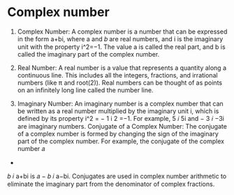 # Complex number

1. Complex Number: A complex number is a number that can be expressed in the form a+bi, where a and 𝑏 are real numbers, and i is the imaginary unit with the property i^2=−1. The value a is called the real part, and b is called the imaginary part of the complex number.

2. Real Number: A real number is a value that represents a quantity along a continuous line. This includes all the integers, fractions, and irrational numbers (like π and root(2)). Real numbers can be thought of as points on an infinitely long line called the number line.

3. Imaginary Number: An imaginary number is a complex number that can be written as a real number multiplied by the imaginary unit i, which is defined by its property i^2
=
−
1
i 
2
 =−1. For example, 
5
𝑖
5i and 
−
3
𝑖
−3i are imaginary numbers.
Conjugate of a Complex Number: The conjugate of a complex number is formed by changing the sign of the imaginary part of the complex number. For example, the conjugate of the complex number 
𝑎
+
𝑏
𝑖
a+bi is 
𝑎
−
𝑏
𝑖
a−bi. Conjugates are used in complex number arithmetic to eliminate the imaginary part from the denominator of complex fractions.